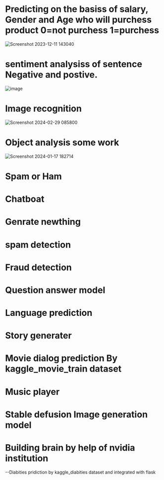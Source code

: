 

# Predicting on the basiss of salary, Gender and Age who will purchess product 0=not purchess 1=purchess
![Screenshot 2023-12-11 143040](https://github.com/baiju012/Machine-Learning/assets/111991510/2e06a46d-bd8f-4ac5-9c70-d90e3111c989)
# sentiment analysiss of sentence Negative and postive.
![image](https://github.com/baiju012/Machine-Learning/assets/111991510/d1276d1b-ed43-4fa1-b62c-33488df5cddc)

# Image recognition
![Screenshot 2024-02-29 085800](https://github.com/baiju012/Machine-Learning/assets/111991510/d929696a-7a7a-403d-82f5-69a1707ebd5c)

# Object analysis some work
![Screenshot 2024-01-17 182714](https://github.com/baiju012/Machine-Learning/assets/111991510/95e517f3-d43d-4aa2-beb7-14356024b84d)

# Spam or Ham
# Chatboat
# Genrate newthing
# spam detection
# Fraud detection
# Question answer model
# Language prediction
# Story generater
# Movie dialog prediction By kaggle_movie_train dataset
# Music player
# Stable defusion Image generation model
# Building brain by help of nvidia institution

 --Diabities pridiction by kaggle_diabities dataset and integrated with flask

